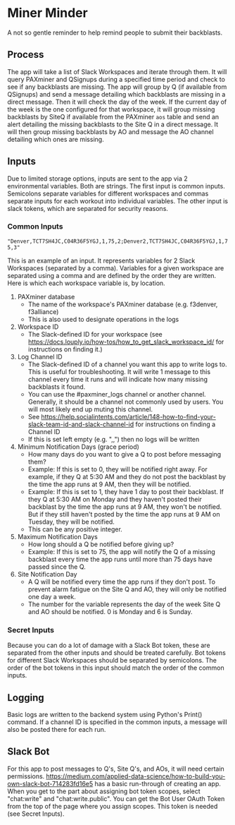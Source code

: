 # Miner Minder
A not so gentle reminder to help remind people to submit their backblasts.

## Process
The app will take a list of Slack Workspaces and iterate through them. It will query PAXminer and QSignups during a specified time period and check to see if any backblasts are missing. The app will group by Q (if available from QSignups) and send a message detailing which backblasts are missing in a direct message. Then it will check the day of the week. If the current day of the week is the one configured for that workspace, it will group missing backblasts by SiteQ if available from the PAXminer `aos` table and send an alert detailing the missing backblasts to the Site Q in a direct message. It will then group missing backblasts by AO and message the AO channel detailing which ones are missing.

## Inputs
Due to limited storage options, inputs are sent to the app via 2 environmental variables. Both are strings. The first input is common inputs. Semicolons separate variables for different workspaces and commas separate inputs for each workout into individual variables. The other input is slack tokens, which are separated for security reasons.

### Common Inputs
`"Denver,TCT7SH4JC,C04R36F5YGJ,1,75,2;Denver2,TCT7SH4JC,C04R36F5YGJ,1,75,3"`

This is an example of an input. It represents variables for 2 Slack Workspaces (separated by a comma). Variables for a given workspace are separated using a comma and are defined by the order they are written. Here is which each workspace variable is, by location.
1. PAXminer database
    - The name of the workspace's PAXminer database (e.g. f3denver, f3alliance)
    - This is also used to designate operations in the logs
1. Workspace ID
    - The Slack-defined ID for your workspace (see https://docs.louply.io/how-tos/how_to_get_slack_workspace_id/ for instructions on finding it.)
1. Log Channel ID
    - The Slack-defined ID of a channel you want this app to write logs to. This is useful for troubleshooting. It will write 1 message to this channel every time it runs and will indicate how many missing backblasts it found.
    - You can use the #paxminer_logs channel or another channel. Generally, it should be a channel not commonly used by users. You will most likely end up muting this channel.
    - See https://help.socialintents.com/article/148-how-to-find-your-slack-team-id-and-slack-channel-id for instructions on finding a Channel ID
    - If this is set left empty (e.g. ",,") then no logs will be written
1. Minimum Notification Days (grace period)
    - How many days do you want to give a Q to post before messaging them?
    - Example: If this is set to 0, they will be notified right away. For example, if they Q at 5:30 AM and they do not post the backblast by the time the app runs at 9 AM, then they will be notified.
    - Example: If this is set to 1, they have 1 day to post their backblast. If they Q at 5:30 AM on Monday and they haven't posted their backblast by the time the app runs at 9 AM, they won't be notified. But if they still haven't posted by the time the app runs at 9 AM on Tuesday, they will be notified.
    - This can be any positive integer.
1. Maximum Notification Days
    - How long should a Q be notified before giving up?
    - Example: If this is set to 75, the app will notify the Q of a missing backblast every time the app runs until more than 75 days have passed since the Q.
1. Site Notification Day
    - A Q will be notified every time the app runs if they don't post. To prevent alarm fatigue on the Site Q and AO, they will only be notified one day a week.
    - The number for the variable represents the day of the week Site Q and AO should be notified. 0 is Monday and 6 is Sunday.

### Secret Inputs
Because you can do a lot of damage with a Slack Bot token, these are separated from the other inputs and should be treated carefully. Bot tokens for different Slack Workspaces should be separated by semicolons. The order of the bot tokens in this input should match the order of the common inputs.

## Logging
Basic logs are written to the backend system using Python's Print() command. If a channel ID is specified in the common inputs, a message will also be posted there for each run.

## Slack Bot
For this app to post messages to Q's, Site Q's, and AOs, it will need certain permissions. https://medium.com/applied-data-science/how-to-build-you-own-slack-bot-714283fd16e5 has a basic run-through of creating an app. When you get to the part about assigning bot token scopes, select "chat:write" and "chat:write.public". You can get the Bot User OAuth Token from the top of the page where you assign scopes. This token is needed (see Secret Inputs).
